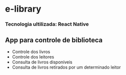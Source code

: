 # e-library

### Tecnologia ultilizada: React Native

## App para controle de biblioteca

* Controle dos livros
* Controle dos leitores
* Consulta de livros disponíveis
* Consulta de livros retirados por um determinado leitor
